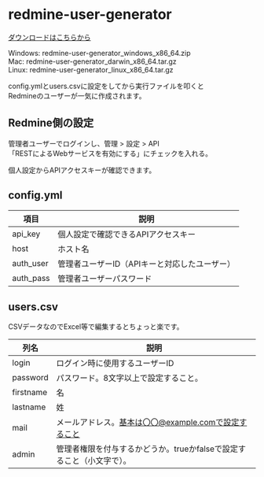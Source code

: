 # redmine-user-generator

[ダウンロードはこちらから](https://github.com/Kanatani28/redmine-user-generator/releases)

Windows: redmine-user-generator_windows_x86_64.zip   
Mac: redmine-user-generator_darwin_x86_64.tar.gz   
Linux: redmine-user-generator_linux_x86_64.tar.gz   


config.ymlとusers.csvに設定をしてから実行ファイルを叩くと  
Redmineのユーザーが一気に作成されます。

## Redmine側の設定
管理者ユーザーでログインし、管理 > 設定 > API   
「RESTによるWebサービスを有効にする」にチェックを入れる。

個人設定からAPIアクセスキーが確認できます。

## config.yml

|項目|説明|
|--|--|
|api_key|個人設定で確認できるAPIアクセスキー|
|host|ホスト名|
|auth_user|管理者ユーザーID（APIキーと対応したユーザー）|
|auth_pass|管理者ユーザーパスワード|

## users.csv

CSVデータなのでExcel等で編集するとちょっと楽です。

|列名|説明|
|--|--|
|login|ログイン時に使用するユーザーID|
|password|パスワード。8文字以上で設定すること。|
|firstname|名|
|lastname|姓|
|mail|メールアドレス。基本は〇〇@example.comで設定すること|
|admin|管理者権限を付与するかどうか。trueかfalseで設定すること（小文字で）。|
